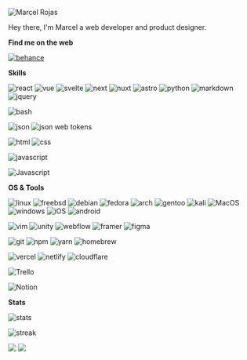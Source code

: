 ![Marcel Rojas](https://raw.githubusercontent.com/marcelrojas/marcelrojas/master/ryomen-sukuna.png)


Hey there, I'm Marcel a web developer and product designer.


<b>Find me on the web</b>

[![behance](https://img.shields.io/badge/behance-blue?style=for-the-badge&logo=behance&logoColor=white)](https://www.behance.net/whyismarcel)


<b>Skills</b>

![react](https://img.shields.io/badge/react-█░░-grey?labelColor=20232A&logo=react&style=for-the-badge&logoColor=white)
![vue](https://img.shields.io/badge/vue.js-█░░-grey?labelColor=35495E&logo=vue.js&style=for-the-badge&logoColor=white)
![svelte](https://img.shields.io/badge/svelte-██░-grey?labelColor=FF3E00&logo=svelte&style=for-the-badge&logoColor=white)
![next](https://img.shields.io/badge/next.js-█░░-grey?labelColor=000000&logo=next.js&style=for-the-badge&logoColor=white)
![nuxt](https://img.shields.io/badge/nuxt.js-█░░-grey?labelColor=00DC82&logo=nuxt.js&style=for-the-badge&logoColor=white)
![astro](https://img.shields.io/badge/astro-██░-grey?labelColor=BC52EE&logo=astro&style=for-the-badge&logoColor=white)
![python](https://img.shields.io/badge/python-█░░-grey?labelColor=3776AB&logo=python&style=for-the-badge&logoColor=white)
![markdown](https://img.shields.io/badge/markdown-███-grey?labelColor=000000&logo=markdown&style=for-the-badge&logoColor=white)
![jquery](https://img.shields.io/badge/jquery-██░-grey?labelColor=0769AD&logo=jquery&style=for-the-badge&logoColor=white)


![bash](https://img.shields.io/badge/bash-███-grey?labelColor=4EAA25&logo=GNU-Bash&style=for-the-badge&logoColor=white)


![json](https://img.shields.io/badge/json-███-grey?labelColor=323330&logo=json&style=for-the-badge&logoColor=white)
![json web tokens](https://img.shields.io/badge/json_web_tokens-███-grey?labelColor=323330&logo=json-web-tokens&style=for-the-badge&logoColor=white)


![html](https://img.shields.io/badge/html-███-grey?labelColor=E34F26&logo=HTML5&style=for-the-badge&logoColor=white)
![css](https://img.shields.io/badge/css-███-grey?labelColor=1572B6&logo=CSS3&style=for-the-badge=white)

![javascript](https://img.shields.io/badge/javascript-?labelColor=F7DF1E&logo=javascript&style=for-the-badge&logoColor=black)

![Javascript](https://img.shields.io/badge/JavaScript-F7DF1E.svg?style=for-the-badge&logo=javascript&logoColor=black)


<b>OS & Tools</b>

![linux](https://img.shields.io/badge/linux-FCC624?logo=linux&style=for-the-badge&logoColor=black)
![freebsd](https://img.shields.io/badge/freebsd-AB2B28?logo=freebsd&style=for-the-badge&logoColor=white)
![debian](https://img.shields.io/badge/debian-A81D33?logo=debian&style=for-the-badge&logoColor=white)
![fedora](https://img.shields.io/badge/fedora-294172?logo=fedora&style=for-the-badge&logoColor=white)
![arch](https://img.shields.io/badge/arch_linux-1793D1?logo=arch-linux&style=for-the-badge&logoColor=white)
![gentoo](https://img.shields.io/badge/gentoo-54487A?logo=gentoo&style=for-the-badge&logoColor=white)
![kali](https://img.shields.io/badge/kali_linux-557C94?logo=kali-linux&style=for-the-badge&logoColor=white)
![MacOS](https://img.shields.io/badge/Mac_OS-999999?logo=macos&style=for-the-badge&logoColor=white)
![windows](https://img.shields.io/badge/windows-0078D4?logo=windows&style=for-the-badge&logoColor=white)
![iOS](https://img.shields.io/badge/iOS-000000?logo=ios&style=for-the-badge&logoColor=white)
![android](https://img.shields.io/badge/android-3DDC84?logo=android&style=for-the-badge&logoColor=white)


![vim](https://img.shields.io/badge/vim-019733?logo=vim&style=for-the-badge&logoColor=white)
![unity](https://img.shields.io/badge/unity-000000?logo=unity&style=for-the-badge&logoColor=white)
![webflow](https://img.shields.io/badge/webflow-146EF5?logo=webflow&style=for-the-badge&logoColor=white)
![framer](https://img.shields.io/badge/framer-0055FF?logo=framer&style=for-the-badge&logoColor=white)
![figma](https://img.shields.io/badge/figma-F24E1E?logo=figma&style=for-the-badge&logoColor=white)


![git](https://img.shields.io/badge/git-F05032?logo=git&style=for-the-badge&logoColor=white)
![npm](https://img.shields.io/badge/npm-CB3837?logo=npm&style=for-the-badge&logoColor=white)
![yarn](https://img.shields.io/badge/yarn-2C8EBB?logo=yarn&style=for-the-badge&logoColor=white)
![homebrew](https://img.shields.io/badge/homebrew-FBB040?logo=homebrew&style=for-the-badge&logoColor=black)


![vercel](https://img.shields.io/badge/vercel-000000?logo=vercel&style=for-the-badge&logoColor=white)
![netlify](https://img.shields.io/badge/netlify-00C7B7?logo=netlify&style=for-the-badge&logoColor=white)
![cloudflare](https://img.shields.io/badge/cloudflare-F38020?logo=cloudflare&style=for-the-badge&logoColor=white)

![Trello](https://img.shields.io/badge/Trello-0052CC?style=for-the-badge&logo=trello&logoColor=white)

![Notion](https://img.shields.io/badge/Notion-000000?style=for-the-badge&logo=notion&logoColor=white)



<b>Stats</b>

![stats](https://github-readme-stats.vercel.app/api?username=marcelrojas&title_color=3498db&text_color=2ecc71&icon_color=3498db&bg_color=00000000&hide_border=true&show_icons=true&include_all_commits=true&count_private=true&disable_animations=true)


![streak](https://streak-stats.demolab.com/?user=marcelrojas&hide_border=true&background=00000000&border=2980b9&stroke=2980b9&ring=27ae60&fire=27ae60&currStreakNum=2980b9&sideNums=2980b9&currStreakLabel=2980b9&sideLabels=2980b9&dates=2980b9)


![](https://komarev.com/ghpvc/?username=marcelrojas&style=flat-square&label=Views)
![](https://badges.pufler.dev/visits/marcelrojas/marcelrojas?color=black&logo=github&style=flat-square)
